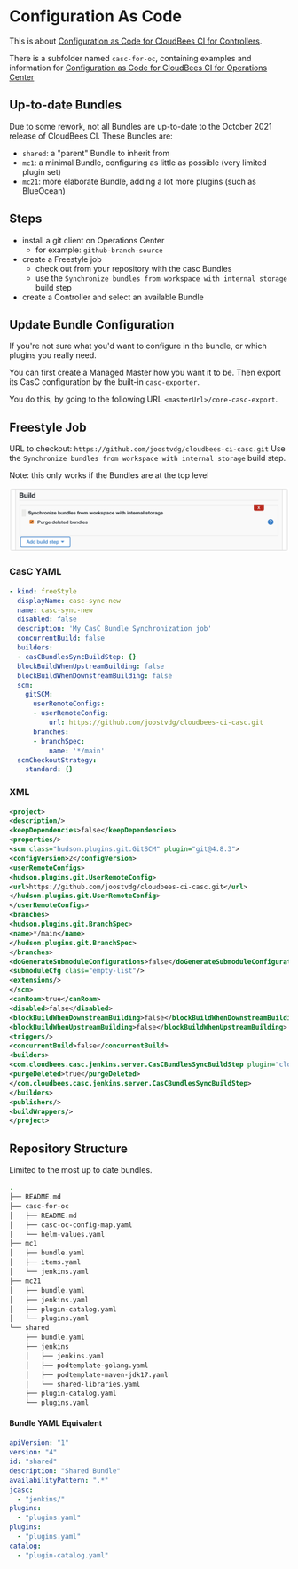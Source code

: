 # Configuration As Code

This is about [Configuration as Code for CloudBees CI for Controllers](https://docs.cloudbees.com/docs/cloudbees-ci/latest/casc-controller/).

There is a subfolder named `casc-for-oc`, containing examples and information for [Configuration as Code for CloudBees CI for Operations Center](https://docs.cloudbees.com/docs/cloudbees-ci/latest/casc-oc/)


## Up-to-date Bundles

Due to some rework, not all Bundles are up-to-date to the October 2021 release of CloudBees CI.
These Bundles are:

* `shared`: a "parent" Bundle to inherit from
* `mc1`: a minimal Bundle, configuring as little as possible (very limited plugin set)
* `mc21`: more elaborate Bundle, adding a lot more plugins (such as BlueOcean)

## Steps

* install a git client on Operations Center
    * for example: `github-branch-source`
* create a Freestyle job
    * check out from your repository with the casc Bundles
    * use the `Synchronize bundles from workspace with internal storage` build step
* create a Controller and select an available Bundle

## Update Bundle Configuration

If you're not sure what you'd want to configure in the bundle, or which plugins you really need.

You can first create a Managed Master how you want it to be. Then export its CasC configuration by the built-in `casc-exporter`.

You do this, by going to the following URL `<masterUrl>/core-casc-export`.

## Freestyle Job

URL to checkout: `https://github.com/joostvdg/cloudbees-ci-casc.git`
Use the `Synchronize bundles from workspace with internal storage` build step.

Note: this only works if the Bundles are at the top level

![CasC Sync Step](casc-sync-step-example.png)

### CasC YAML

```YAML
- kind: freeStyle
  displayName: casc-sync-new
  name: casc-sync-new
  disabled: false
  description: 'My CasC Bundle Synchronization job'
  concurrentBuild: false
  builders:
  - casCBundlesSyncBuildStep: {}
  blockBuildWhenUpstreamBuilding: false
  blockBuildWhenDownstreamBuilding: false
  scm:
    gitSCM:
      userRemoteConfigs:
      - userRemoteConfig:
          url: https://github.com/joostvdg/cloudbees-ci-casc.git
      branches:
      - branchSpec:
          name: '*/main'
  scmCheckoutStrategy:
    standard: {}
```

### XML

```xml
<project>
<description/>
<keepDependencies>false</keepDependencies>
<properties/>
<scm class="hudson.plugins.git.GitSCM" plugin="git@4.8.3">
<configVersion>2</configVersion>
<userRemoteConfigs>
<hudson.plugins.git.UserRemoteConfig>
<url>https://github.com/joostvdg/cloudbees-ci-casc.git</url>
</hudson.plugins.git.UserRemoteConfig>
</userRemoteConfigs>
<branches>
<hudson.plugins.git.BranchSpec>
<name>*/main</name>
</hudson.plugins.git.BranchSpec>
</branches>
<doGenerateSubmoduleConfigurations>false</doGenerateSubmoduleConfigurations>
<submoduleCfg class="empty-list"/>
<extensions/>
</scm>
<canRoam>true</canRoam>
<disabled>false</disabled>
<blockBuildWhenDownstreamBuilding>false</blockBuildWhenDownstreamBuilding>
<blockBuildWhenUpstreamBuilding>false</blockBuildWhenUpstreamBuilding>
<triggers/>
<concurrentBuild>false</concurrentBuild>
<builders>
<com.cloudbees.casc.jenkins.server.CasCBundlesSyncBuildStep plugin="cloudbees-casc-server@1.29">
<purgeDeleted>true</purgeDeleted>
</com.cloudbees.casc.jenkins.server.CasCBundlesSyncBuildStep>
</builders>
<publishers/>
<buildWrappers/>
</project>
```

## Repository Structure

Limited to the most up to date bundles.

```bash
.
├── README.md
├── casc-for-oc
│   ├── README.md
│   ├── casc-oc-config-map.yaml
│   └── helm-values.yaml
├── mc1
│   ├── bundle.yaml
│   ├── items.yaml
│   └── jenkins.yaml
├── mc21
│   ├── bundle.yaml
│   ├── jenkins.yaml
│   ├── plugin-catalog.yaml
│   └── plugins.yaml
└── shared
    ├── bundle.yaml
    ├── jenkins
    │   ├── jenkins.yaml
    │   ├── podtemplate-golang.yaml
    │   ├── podtemplate-maven-jdk17.yaml
    │   └── shared-libraries.yaml
    ├── plugin-catalog.yaml
    └── plugins.yaml
```

#### Bundle YAML Equivalent

```yaml
apiVersion: "1"
version: "4"
id: "shared"
description: "Shared Bundle"
availabilityPattern: ".*"
jcasc:
  - "jenkins/"
plugins:
  - "plugins.yaml"
plugins:
  - "plugins.yaml"
catalog:
  - "plugin-catalog.yaml"
```
